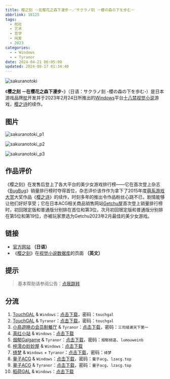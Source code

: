 ```yaml
---
title: 樱之刻 －在樱花之森下漫步－／サクラノ刻 －櫻の森の下を歩む－
abbrlink: 18125
tags:
  - 枕社
  - 艺术
  - 哲学
  - 纯爱
  - 2023
categories:
  - - Windows
  - - Tyranor
date: 2024-04-21 06:05:00
updated: 2024-08-17 01:34:40
---
```


![sakuranotoki](https://static.saop.cc/vns/img/sakuranotoki.webp)

《**樱之刻 －在樱花之森下漫步-**》（日语：サクラノ刻 -櫻の森の下を歩む-）是日本游戏品牌[枕](https://zh.wikipedia.org/wiki/枕_(遊戲品牌))开发并于2023年2月24日所推出的[Windows](https://zh.wikipedia.org/wiki/Windows)平台[十八禁](https://zh.wikipedia.org/wiki/日本成人遊戲)[视觉小说](https://zh.wikipedia.org/wiki/视觉小说)游戏，[樱之诗](https://zh.wikipedia.org/wiki/櫻之詩)的续作。

<!-- more -->

## 图片

![sakuranotoki_p1](https://static.saop.cc/vns/img/sakuranotoki_p1.webp)

![sakuranotoki_p2](https://static.saop.cc/vns/img/sakuranotoki_p2.webp)

![sakuranotoki_p3](https://static.saop.cc/vns/img/sakuranotoki_p3.webp)

## 作品评价

《樱之刻》在发售后登上了各大平台的美少女游戏排行榜——它在首次登上杂志《[BugBug](https://zh.wikipedia.org/wiki/BugBug)》销量排行榜时夺得首位，杂志评价该作作为拿下了2015年度[萌系游戏大赏](https://zh.wikipedia.org/wiki/萌系遊戲大賞)大奖作品《[樱之诗](https://zh.wikipedia.org/wiki/櫻之詩)》的续作，时刻多年的推出令作品粉丝心跳不已，剧情能够让他们好好享受；它在日本ACG相关商品销售网站[Getchu屋](https://zh.wikipedia.org/wiki/Getchu)首次登上销量排行榜时，初回限定版和普通版分别排在首位和第3位，次月初回限定版和普通版分别排在第5位和第19位，亦被玩家票选为Getchu2023年2月最佳的美少女游戏。

## 链接

- [官方网站](https://www.makura-soft.com/sakuranotoki/) **（日语）**
- 《[樱之刻](https://vndb.org/v20431)》在[视觉小说数据库](https://zh.wikipedia.org/wiki/視覺小說數據庫)的页面 **（英文）**

## 提示

> 基本帮助请参阅公告：[点我跳转](/p/announcement/)

## 分流

1. [TouchGAL](https://www.touchgal.us/) & `Windows`：[点击下载](https://pan.touchgal.net/s/vZyAsW)，密码：`touchgal`
2. [TouchGAL](https://www.touchgal.us/) & `Tyranor`：[点击下载](https://pan.touchgal.net/s/V57GId)，密码：`touchgal`
3. [小鳥遊暁の会员制餐厅](https://t-satoru.top/) & `Tyranor`：[点击下载](https://pan.t-satoru.top/ode5/Galgames/%E3%80%90%E8%87%AA%E5%B0%81%E5%8C%85%E3%80%91%E5%8E%9F%E5%88%9B%E4%BD%9C%E5%93%81/%E6%A8%B1%E4%B9%8B%E5%88%BB)，密码：`三司绫濑天下第一`
4. [真红小站](https://www.shinnku.com/) & `Windows`：[点击下载](https://www.shinnku.com/api/download/0/win/%E6%A8%B1%E4%B9%8B%E5%88%BB.7z)
5. [烟郁Galgame](https://yanyugal.top/) & `Tyranor`：[点击下载](https://yanyugal.top/disk1/%E5%B0%8F%E5%B0%8F%E7%9A%84%E5%88%86%E4%BA%AB%EF%BC%88PC%EF%BC%86%E5%AE%89%E5%8D%93%EF%BC%89/%E5%AE%89%E5%8D%93/ty/%E6%A8%B1%E4%B9%8B%E5%88%BB)，密码：`烟郁频道`、`lumouweinb`
6. [梓澪の妙妙屋](https://zi0.cc/) & `Windows`：[点击下载](https://zi0.cc/d/%2C%E3%80%90ADV-%E5%86%92%E9%99%A9%E6%B8%B8%E6%88%8F%E3%80%91/%E3%80%90PC%E3%80%91%5BADV%5D%5B%E6%9C%BA%E7%BF%BB%5D%E6%A8%B1%E4%B9%8B%E5%88%BB-%E6%BC%AB%E6%AD%A5%E5%9C%A8%E6%A8%B1%E8%8A%B1%E6%A3%AE%E6%9E%97%E4%B8%8B(%E3%82%B5%E3%82%AF%E3%83%A9%E3%83%8E%E5%88%BB%20-%E6%AB%BB%E3%81%AE%E6%A3%AE%E3%81%AE%E4%B8%8B%E3%82%92%E6%AD%A9%E3%82%80-)/%E3%82%B5%E3%82%AF%E3%83%A9%E3%83%8E%E5%88%BB%20-%E6%AB%BB%E3%81%AE%E6%A3%AE%E3%81%AE%E4%B8%8B%E3%82%92%E6%AD%A9%E3%82%80-.zip?sign=UY-bJfPh9qF3oas4BEfsoIIv9mjihJ24QOdMBnz8rXg=:0)
7. [绮梦](https://acgs.one/) & `Windows` + `Tyranor`：[点击下载](https://game.acgs.one/game/455.html)，密码：`绮梦`
8. [量子ACG](https://lzacg.org/) & `Windows`：[点击下载](https://lzacg.org/7642)，密码：`量子acg`、`lzacg.top`
9. [量子ACG](https://lzacg.org/) & `Tyranor`：[点击下载](https://lzacg.org/7772)，密码：`量子acg`、`lzacg.top`
10. [稻荷GAL](https://inarigal.com/) & `Windows`：[点击下载](https://sakustar.club/art/13317)
